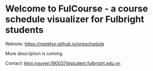 # Welcome to FulCourse - a course schedule visualizer for Fulbright students

Website: https://npnkhoi.github.io/oneschedule

More description is coming.

Contact: khoi.nguyen.190037@student.fulbright.edu.vn

